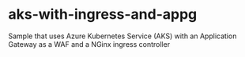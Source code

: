 # aks-with-ingress-and-appg
Sample that uses Azure Kubernetes Service (AKS) with an Application Gateway as a WAF and a NGinx ingress controller
